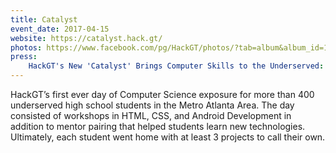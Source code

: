 ```yaml
---
title: Catalyst
event_date: 2017-04-15
website: https://catalyst.hack.gt/
photos: https://www.facebook.com/pg/HackGT/photos/?tab=album&album_id=1012272148872631
press:
    HackGT's New 'Catalyst' Brings Computer Skills to the Underserved: http://www.techsquareatl.com/stories/hackgtcatalyst
---
```


HackGT’s first ever day of Computer Science exposure for more than 400 underserved high school students in the Metro Atlanta Area. The day consisted of workshops in HTML, CSS, and Android Development in addition to mentor pairing that helped students learn new technologies. Ultimately, each student went home with at least 3 projects to call their own. 
